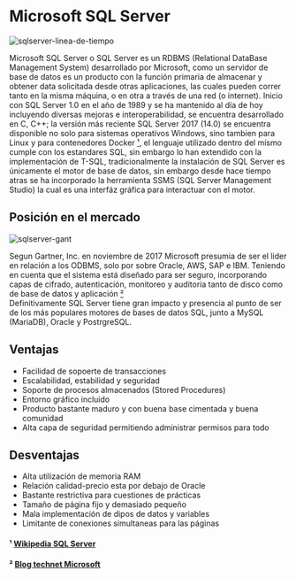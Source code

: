 # Microsoft SQL Server

![sqlserver-linea-de-tiempo](https://image.slidesharecdn.com/diplomadosqlserver2012-session001-140111233726-phpapp02/95/diplomado-tcnico-sql-server-2012-sesin-18-6-638.jpg?cb=1389557673)

Microsoft SQL Server o SQL Server es un RDBMS (Relational DataBase Management System) desarrollado por Microsoft, como un servidor de base de datos es un producto con la función primaria de almacenar y obtener data solicitada desde otras aplicaciones, las cuales pueden correr tanto en la misma máquina, o en otra a través de una red (o internet).
Inicio con SQL Server 1.0 en el año de 1989 y se ha mantenido al día de hoy incluyendo diversas mejoras e interoperabilidad, se encuentra desarrollado en C, C++; la versión más reciente SQL Server 2017 (14.0) se encuentra disponible no solo para sistemas operativos Windows, sino tambien para Linux y para contenedores Docker [¹], el lenguaje utilizado dentro del mísmo cumple con los estandares SQL, sin embargo lo han extendido con la implementación de T-SQL, tradicionalmente la instalación de SQL Server es únicamente el motor de base de datos, sin embargo desde hace tiempo atras se ha incorporado la herramienta SSMS (SQL Server Management Studio) la cual es una interfáz gráfica para interactuar con el motor.

## Posición en el mercado

![sqlserver-gant](https://msdnshared.blob.core.windows.net/media/2017/11/Gartner_ODBMS_MQ_20171.jpg)

Segun Gartner, Inc. en noviembre de 2017 Microsoft presumia de ser el lider en relación a los ODBMS, solo por sobre Oracle, AWS, SAP e IBM. Teniendo en cuenta que el sistema está diseñado para ser seguro, incorporando capas de cifrado, autenticación, monitoreo y auditoria tanto de disco como de base de datos y aplicación [²]  
Definitivamente SQL Server tiene gran impacto y presencia al punto de ser de los más populares motores de bases de datos SQL, junto a MySQL (MariaDB), Oracle y PostrgreSQL.

## Ventajas
* Facilidad de sopoerte de transacciones
* Escalabilidad, estabilidad y seguridad
* Soporte de procesos almacenados (Stored Procedures)
* Entorno gráfico incluido
* Producto bastante maduro y con buena base cimentada y buena comunidad
* Alta capa de seguridad permitiendo administrar permisos para todo

## Desventajas
* Alta utilización de memoria RAM
* Relación calidad-precio esta por debajo de Oracle
* Bastante restrictiva para cuestiones de prácticas
* Tamaño de página fijo y demasiado pequeño
* Mala implementación de dipos de datos y variables
* Limitante de conexiones simultaneas para las páginas

#### ¹ [Wikipedia SQL Server](https://en.wikipedia.org/wiki/Microsoft_SQL_Server)
[¹]:#-wikipedia-sql-server    

#### ² [Blog technet Microsoft](https://blogs.technet.microsoft.com/microsoftlatam/2017/11/21/tres-anos-consecutivos-microsoft-es-un-lider-en-el-cuadrante-magico-de-sistemas-de-administracion-de-bases-de-datos-operativas/)
[²]:#-blog-technet-microsoft
